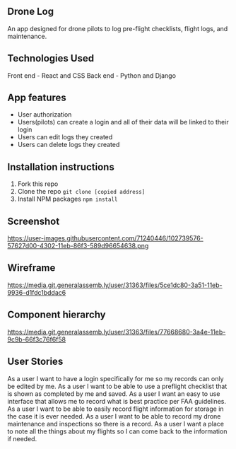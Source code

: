 ## Drone Log

An app designed for drone pilots to log pre-flight checklists, flight logs, and maintenance.

## Technologies Used

Front end - React and CSS
Back end - Python and Django

## App features

- User authorization
- Users(pilots) can create a login and all of their data will be linked to their login
- Users can edit logs they created
- Users can delete logs they created

## Installation instructions

1. Fork this repo
2. Clone the repo
   `git clone [copied address]`
3. Install NPM packages
   `npm install`

## Screenshot

https://user-images.githubusercontent.com/71240446/102739576-57627d00-4302-11eb-86f3-589d96654638.png

## Wireframe

https://media.git.generalassemb.ly/user/31363/files/5ce1dc80-3a51-11eb-9936-d1fdc1bddac6

## Component hierarchy

https://media.git.generalassemb.ly/user/31363/files/77668680-3a4e-11eb-9c9b-66f3c76f6f58

## User Stories

As a user I want to have a login specifically for me so my records can only be edited by me.
As a user I want to be able to use a preflight checklist that is shown as completed by me and saved.
As a user I want an easy to use interface that allows me to record what is best practice per FAA guidelines.
As a user I want to be able to easily record flight information for storage in the case it is ever needed.
As a user I want to be able to record my drone maintenance and inspections so there is a record.
As a user I want a place to note all the things about my flights so I can come back to the information if needed.
